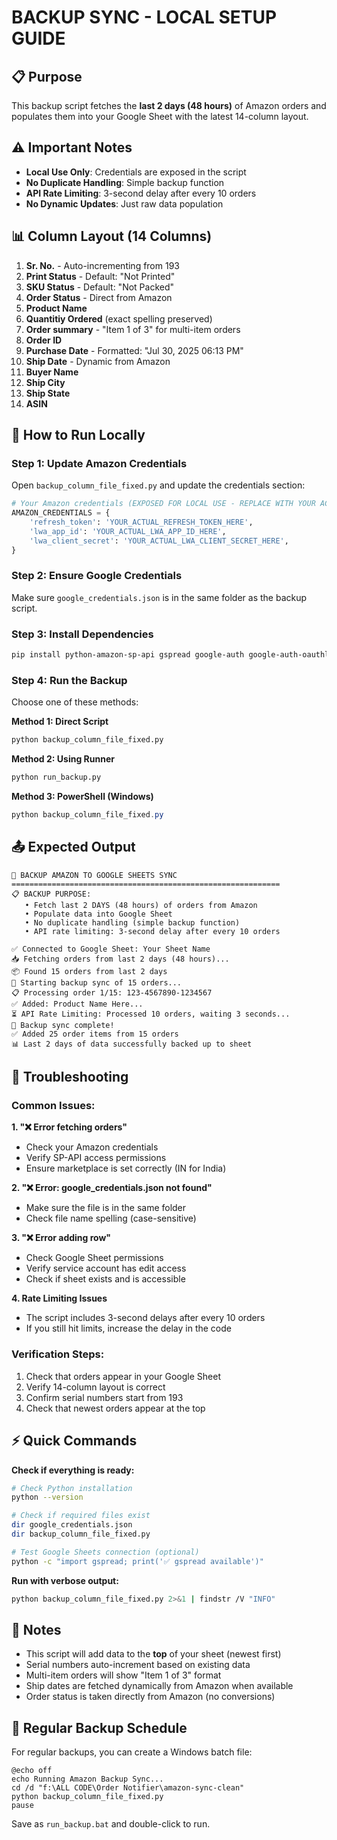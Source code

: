# BACKUP SYNC - LOCAL SETUP GUIDE

## 📋 Purpose
This backup script fetches the **last 2 days (48 hours)** of Amazon orders and populates them into your Google Sheet with the latest 14-column layout.

## ⚠️ Important Notes
- **Local Use Only**: Credentials are exposed in the script
- **No Duplicate Handling**: Simple backup function
- **API Rate Limiting**: 3-second delay after every 10 orders
- **No Dynamic Updates**: Just raw data population

## 📊 Column Layout (14 Columns)
1. **Sr. No.** - Auto-incrementing from 193
2. **Print Status** - Default: "Not Printed"
3. **SKU Status** - Default: "Not Packed"
4. **Order Status** - Direct from Amazon
5. **Product Name**
6. **Quantitiy Ordered** (exact spelling preserved)
7. **Order summary** - "Item 1 of 3" for multi-item orders
8. **Order ID**
9. **Purchase Date** - Formatted: "Jul 30, 2025 06:13 PM"
10. **Ship Date** - Dynamic from Amazon
11. **Buyer Name**
12. **Ship City**
13. **Ship State**
14. **ASIN**

## 🚀 How to Run Locally

### Step 1: Update Amazon Credentials
Open `backup_column_file_fixed.py` and update the credentials section:

```python
# Your Amazon credentials (EXPOSED FOR LOCAL USE - REPLACE WITH YOUR ACTUAL CREDENTIALS)
AMAZON_CREDENTIALS = {
    'refresh_token': 'YOUR_ACTUAL_REFRESH_TOKEN_HERE',
    'lwa_app_id': 'YOUR_ACTUAL_LWA_APP_ID_HERE',
    'lwa_client_secret': 'YOUR_ACTUAL_LWA_CLIENT_SECRET_HERE',
}
```

### Step 2: Ensure Google Credentials
Make sure `google_credentials.json` is in the same folder as the backup script.

### Step 3: Install Dependencies
```bash
pip install python-amazon-sp-api gspread google-auth google-auth-oauthlib google-auth-httplib2
```

### Step 4: Run the Backup
Choose one of these methods:

**Method 1: Direct Script**
```bash
python backup_column_file_fixed.py
```

**Method 2: Using Runner**
```bash
python run_backup.py
```

**Method 3: PowerShell (Windows)**
```powershell
python backup_column_file_fixed.py
```

## 📤 Expected Output
```
🎯 BACKUP AMAZON TO GOOGLE SHEETS SYNC
============================================================
📋 BACKUP PURPOSE:
   • Fetch last 2 DAYS (48 hours) of orders from Amazon
   • Populate data into Google Sheet
   • No duplicate handling (simple backup function)
   • API rate limiting: 3-second delay after every 10 orders

✅ Connected to Google Sheet: Your Sheet Name
📥 Fetching orders from last 2 days (48 hours)...
📦 Found 15 orders from last 2 days
🔄 Starting backup sync of 15 orders...
📋 Processing order 1/15: 123-4567890-1234567
✅ Added: Product Name Here...
⏳ API Rate Limiting: Processed 10 orders, waiting 3 seconds...
🎉 Backup sync complete!
✅ Added 25 order items from 15 orders
📊 Last 2 days of data successfully backed up to sheet
```

## 🔧 Troubleshooting

### Common Issues:

**1. "❌ Error fetching orders"**
- Check your Amazon credentials
- Verify SP-API access permissions
- Ensure marketplace is set correctly (IN for India)

**2. "❌ Error: google_credentials.json not found"**
- Make sure the file is in the same folder
- Check file name spelling (case-sensitive)

**3. "❌ Error adding row"**
- Check Google Sheet permissions
- Verify service account has edit access
- Check if sheet exists and is accessible

**4. Rate Limiting Issues**
- The script includes 3-second delays after every 10 orders
- If you still hit limits, increase the delay in the code

### Verification Steps:
1. Check that orders appear in your Google Sheet
2. Verify 14-column layout is correct
3. Confirm serial numbers start from 193
4. Check that newest orders appear at the top

## ⚡ Quick Commands

**Check if everything is ready:**
```bash
# Check Python installation
python --version

# Check if required files exist
dir google_credentials.json
dir backup_column_file_fixed.py

# Test Google Sheets connection (optional)
python -c "import gspread; print('✅ gspread available')"
```

**Run with verbose output:**
```bash
python backup_column_file_fixed.py 2>&1 | findstr /V "INFO"
```

## 📝 Notes
- This script will add data to the **top** of your sheet (newest first)
- Serial numbers auto-increment based on existing data
- Multi-item orders will show "Item 1 of 3" format
- Ship dates are fetched dynamically from Amazon when available
- Order status is taken directly from Amazon (no conversions)

## 🔄 Regular Backup Schedule
For regular backups, you can create a Windows batch file:

```batch
@echo off
echo Running Amazon Backup Sync...
cd /d "f:\ALL CODE\Order Notifier\amazon-sync-clean"
python backup_column_file_fixed.py
pause
```

Save as `run_backup.bat` and double-click to run.
